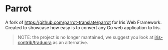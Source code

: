 # Parrot

A fork of https://github.com/parrot-translate/parrot for Iris Web Framework. Created to showcase how easy is to convert any Go web application to Iris.

> NOTE: the project is no longer mantained, we suggest you look at [iris-contrib/traduora](https://github.com/iris-contrib/taduora) as an alternative.
